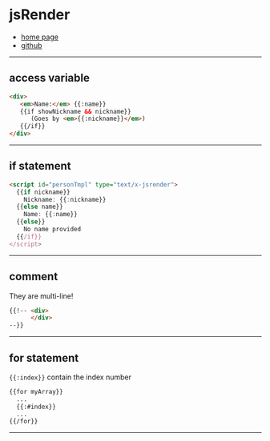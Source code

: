 # jsRender

+ [home page](https://www.jsviews.com/)
+ [github](https://github.com/BorisMoore/jsrender)

---

## access variable

```html
<div>
   <em>Name:</em> {{:name}}
   {{if showNickname && nickname}}
      (Goes by <em>{{:nickname}}</em>)
   {{/if}}
</div>
```

---

## if statement

```html
<script id="personTmpl" type="text/x-jsrender">
  {{if nickname}}
    Nickname: {{:nickname}}
  {{else name}}
    Name: {{:name}}
  {{else}}
    No name provided
  {{/if}}
</script>
```

---

## comment

They are multi-line!

```html
{{!-- <div> 
      </div>
--}}
```

---

## for statement

```{{:index}}``` contain the index number

```html
{{for myArray}}
  ...
  {{:#index}}
  ...
{{/for}}
```

---
